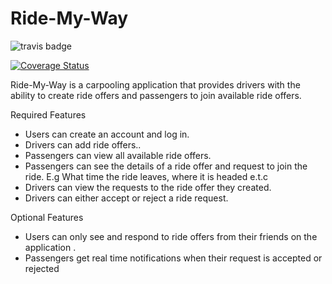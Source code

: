 # Ride-My-Way

![travis badge](https://travis-ci.org/lauragift21/Ride-My-Way.svg?branch=ch-travis-setup-%23158419338)

[![Coverage Status](https://coveralls.io/repos/github/lauragift21/Ride-My-Way/badge.svg?branch=ch-coveralls-setup-%23158419349)](https://coveralls.io/github/lauragift21/Ride-My-Way?branch=ch-coveralls-setup-%23158419349)

Ride-My-Way is a carpooling application that provides drivers with the ability to create ride offers and passengers to join available ride offers.

Required Features
- Users can create an account and log in.
- Drivers can add ride offers..
- Passengers can view all available ride offers.
- Passengers can see the details of a ride offer and request to join the ride. E.g What time
the ride leaves, where it is headed e.t.c
- Drivers can view the requests to the ride offer they created.
- Drivers can either accept or reject a ride request.

 Optional Features
- Users can only see and respond to ride offers from their friends on the application .
- Passengers get real time notifications when their request is accepted or rejected

